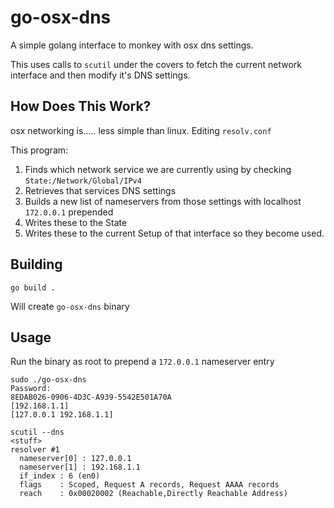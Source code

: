 # go-osx-dns
A simple golang interface to monkey with osx dns settings.

This uses calls to `scutil` under the covers to fetch the current network interface and then modify it's DNS settings.

## How Does This Work?
osx networking is..... less simple than linux. Editing `resolv.conf`

This program:
    
1. Finds which network service we are currently using by checking `State:/Network/Global/IPv4`
2. Retrieves that services DNS settings
3. Builds a new list of nameservers from those settings with localhost `172.0.0.1` prepended
4. Writes these to the State
5. Writes these to the current Setup of that interface so they become used. 


## Building
`go build .`

Will create `go-osx-dns` binary

## Usage
Run the binary as root to prepend a `172.0.0.1` nameserver entry 
```
sudo ./go-osx-dns
Password:
8EDAB026-0906-4D3C-A939-5542E501A70A
[192.168.1.1]
[127.0.0.1 192.168.1.1]
```

```
scutil --dns
<stuff>
resolver #1
  nameserver[0] : 127.0.0.1
  nameserver[1] : 192.168.1.1
  if_index : 6 (en0)
  flags    : Scoped, Request A records, Request AAAA records
  reach    : 0x00020002 (Reachable,Directly Reachable Address)
```